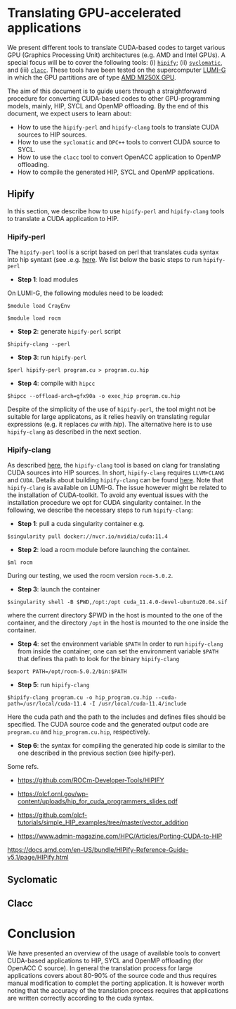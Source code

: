 # Translating GPU-accelerated applications

We present different tools to translate CUDA-based codes to target various GPU (Graphics Processing Unit) architectures (e.g. AMD and Intel GPUs). A special focus will be to cover the following tools: (i) [`hipify`](https://docs.amd.com/en-US/bundle/HIPify-Reference-Guide-v5.1/page/HIPify.html); (ii) [`syclomatic`](https://www.intel.com/content/www/us/en/developer/articles/technical/syclomatic-new-cuda-to-sycl-code-migration-tool.html#gs.o5pj6f), and (iii) [`clacc`](https://csmd.ornl.gov/project/clacc). These tools have been tested on the supercomputer [LUMI-G](https://lumi-supercomputer.eu/lumi_supercomputer/) in which the GPU partitions are of type [AMD MI250X GPU](https://www.amd.com/en/products/server-accelerators/instinct-mi250x).

The aim of this document is to guide users through a straightforward procedure for converting CUDA-based codes to other GPU-programming models, mainly, HIP, SYCL and OpenMP offloading. By the end of this document, we expect users to learn about:

- How to use the `hipify-perl` and `hipify-clang` tools to translate CUDA sources to HIP sources.
- How to use the `syclomatic` and `DPC++` tools to convert CUDA source to SYCL.
- How to use the `clacc` tool to convert OpenACC application to OpenMP offloading.
- How to compile the generated HIP, SYCL and OpenMP applications.

## Hipify 

In this section, we describe how to use `hipify-perl` and `hipify-clang` tools to translate a CUDA application to HIP.

### Hipify-perl

The `hipify-perl` tool is a script based on perl that translates cuda syntax into hip syntaxt (see .e.g. [here](https://docs.amd.com/en-US/bundle/HIPify-Reference-Guide-v5.1/page/HIPify.html#perl). We list below the basic steps to run `hipify-perl`

- **Step 1**: load modules

On LUMI-G, the following modules need to be loaded:

`$module load CrayEnv`

`$module load rocm`

- **Step 2**: generate `hipify-perl` script

`$hipify-clang --perl`

- **Step 3**: run `hipify-perl`

`$perl hipify-perl program.cu > program.cu.hip`

- **Step 4**: compile with `hipcc`

`$hipcc --offload-arch=gfx90a -o exec_hip program.cu.hip` 

Despite of the simplicity of the use of `hipify-perl`, the tool might not be suitable for large applicatons, as it relies heavily on translating regular expressions (e.g. it replaces *cu* with *hip*). The alternative here is to use `hipify-clang` as described in the next section.

### Hipify-clang

As described [here](https://docs.amd.com/en-US/bundle/HIPify-Reference-Guide-v5.1/page/HIPify.html#perl), the `hipify-clang` tool is based on clang for translating CUDA sources into HIP sources. In short, `hipify-clang` requires `LLVM+CLANG` and `CUDA`. Details about building `hipify-clang` can be found [here](https://github.com/ROCm-Developer-Tools/HIPIFY). Note that `hipify-clang` is available on LUMI-G. The issue however might be related to the installation of CUDA-toolkit. To avoid any eventual issues with the installation procedure we opt for CUDA singularity container. In the following, we describe the necessary steps to run `hipify-clang`:

- **Step 1**: pull a cuda singularity container e.g.

`$singularity pull docker://nvcr.io/nvidia/cuda:11.4`

- **Step 2**: load a rocm module before launching the container.

`$ml rocm`

During our testing, we used the rocm version `rocm-5.0.2`. 

- **Step 3**: launch the container

`$singularity shell -B $PWD,/opt:/opt cuda_11.4.0-devel-ubuntu20.04.sif`

where the current directory $PWD in the host is mounted to the one of the container, and the directory `/opt` in the host is mounted to the one inside the container.

- **Step 4**: set the environment variable `$PATH`
In order to run `hipify-clang` from inside the container, one can set the environment variable `$PATH` that defines tha path to look for the binary `hipify-clang`

`$export PATH=/opt/rocm-5.0.2/bin:$PATH`

- **Step 5**: run `hipify-clang`

`$hipify-clang program.cu -o hip_program.cu.hip --cuda-path=/usr/local/cuda-11.4 -I /usr/local/cuda-11.4/include`

Here the cuda path and the path to the includes and defines files should be specified. The CUDA source code and the generated output code are `program.cu` and `hip_program.cu.hip`, respectively.

- **Step 6**: the syntax for compiling the generated hip code is similar to the one described in the previous section (see hipify-per).

Some refs.

- https://github.com/ROCm-Developer-Tools/HIPIFY

- https://olcf.ornl.gov/wp-content/uploads/hip_for_cuda_programmers_slides.pdf

- https://github.com/olcf-tutorials/simple_HIP_examples/tree/master/vector_addition

- https://www.admin-magazine.com/HPC/Articles/Porting-CUDA-to-HIP

https://docs.amd.com/en-US/bundle/HIPify-Reference-Guide-v5.1/page/HIPify.html

## Syclomatic

## Clacc

# Conclusion

We have presented an overview of the usage of available tools to convert CUDA-based applications to HIP, SYCL and OpenMP offloading (for OpenACC C source). In general the translation process for large applications covers about 80-90% of the source code and thus requires manual modification to complet the porting application. It is however worth noting that the accuracy of the translation process requires that applications are written correctly according to the cuda syntax. 

